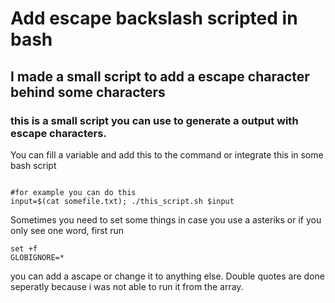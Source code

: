# Add escape backslash scripted in bash
## I made a small script to add a escape character behind some characters

### this is a small script you can use to generate a output with escape characters. 
 
You can fill a variable and add this to the command or integrate this in some bash script

```shell

#for example you can do this
input=$(cat somefile.txt); ./this_script.sh $input

```


Sometimes you need to set some things in case you use a asteriks or if you only see one word, first run

```shell
set +f
GLOBIGNORE=*
```

you can add a ascape or change it to anything else. Double quotes are done seperatly because i was not able to run it from the array.

